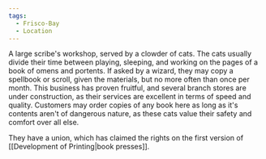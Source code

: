 ```yaml
---
tags:
  - Frisco-Bay
  - Location
---
```


A large scribe's workshop, served by a clowder of cats. The cats usually divide their time between playing, sleeping, and working on the pages of a book of omens and portents. If asked by a wizard, they may copy a spellbook or scroll, given the materials, but no more often than once per month. 
This business has proven fruitful, and several branch stores are under construction, as their services are excellent in terms of speed and quality. 
Customers may order copies of any book here as long as it's contents aren't of dangerous nature, as these cats value their safety and comfort over all else. 

They have a union, which has claimed the rights on the first version of [[Development of Printing|book presses]].

